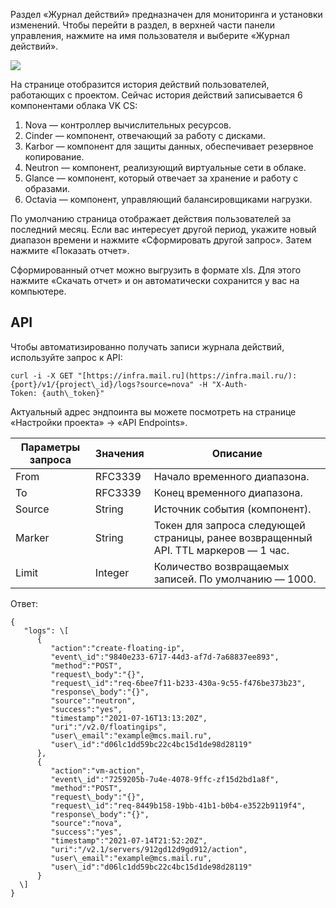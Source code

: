 Раздел «Журнал действий» предназначен для мониторинга и установки изменений. Чтобы перейти в раздел, в верхней части панели управления, нажмите на имя пользователя и выберите «Журнал действий».

![](./assets/1626938836761-1626938723908.jpg)

На странице отобразится история действий пользователей, работающих с проектом. Сейчас история действий записывается 6 компонентами облака VK CS:

1.  Nova — контроллер вычислительных ресурсов.
2.  Cinder — компонент, отвечающий за работу с дисками.
3.  Karbor — компонент для защиты данных, обеспечивает резервное копирование.
4.  Neutron — компонент, реализующий виртуальные сети в облаке.
5.  Glance — компонент, который отвечает за хранение и работу с образами.
6.  Octavia — компонент, управляющий балансировщиками нагрузки.

По умолчанию страница отображает действия пользователей за последний месяц. Если вас интересует другой период, укажите новый диапазон времени и нажмите «Сформировать другой запрос». Затем нажмите «Показать отчет».

Сформированный отчет можно выгрузить в формате xls. Для этого нажмите «Скачать отчет» и он автоматически сохранится у вас на компьютере.

## API

Чтобы автоматизированно получать записи журнала действий, используйте запрос к API:

```
curl -i -X GET "[https://infra.mail.ru](https://infra.mail.ru/):{port}/v1/{project\_id}/logs?source=nova" -H "X-Auth-Token: {auth\_token}"
```

Актуальный адрес эндпоинта вы можете посмотреть на странице «Настройки проекта» -> «API Endpoints».

| Параметры запроса | Значения | Описание                                                                            |
| ----------------- | -------- | ----------------------------------------------------------------------------------- |
| From              | RFC3339  | Начало временного диапазона.                                                        |
| To                | RFC3339  | Конец временного диапазона.                                                         |
| Source            | String   | Источник события (компонент).                                                       |
| Marker            | String   | Токен для запроса следующей страницы, ранее возвращенный API. TTL маркеров — 1 час. |
| Limit             | Integer  | Количество возвращаемых записей. По умолчанию — 1000.                               |

Ответ:

```
{
   "logs": \[
      {
         "action":"create-floating-ip",
         "event\_id":"9840e233-6717-44d3-af7d-7a68837ee893",
         "method":"POST",
         "request\_body":"{}",
         "request\_id":"req-6bee7f11-b233-430a-9c55-f476be373b23",
         "response\_body":"{}",
         "source":"neutron",
         "success":"yes",
         "timestamp":"2021-07-16T13:13:20Z",
         "uri":"/v2.0/floatingips",
         "user\_email":"example@mcs.mail.ru",
         "user\_id":"d06lc1dd59bc22c4bc15d1de98d28119"
      },
      {
         "action":"vm-action",
         "event\_id":"7259205b-7u4e-4078-9ffc-zf15d2bd1a8f",
         "method":"POST",
         "request\_body":"{}",
         "request\_id":"req-8449b158-19bb-41b1-b0b4-e3522b9119f4",
         "response\_body":"{}",
         "source":"nova",
         "success":"yes",
         "timestamp":"2021-07-14T21:52:20Z",
         "uri":"/v2.1/servers/912gd12d9gd912/action",
         "user\_email":"example@mcs.mail.ru",
         "user\_id":"d06lc1dd59bc22c4bc15d1de98d28119"
      }
  \]
}
```
